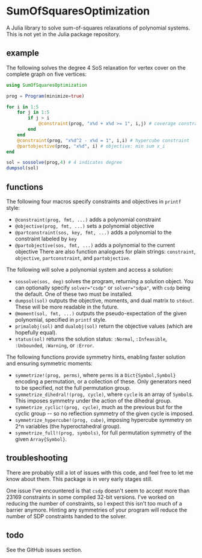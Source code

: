 # SumOfSquaresOptimization

A Julia library to solve sum-of-squares relaxations of polynomial systems. This is not yet in the Julia package repository.

## example

The following solves the degree 4 SoS relaxation for vertex cover on the complete graph on five vertices:

``` julia
using SumOfSquaresOptimization

prog = Program(minimize=true)

for i in 1:5
    for j in 1:5
        if j > i
            @constraint(prog, "x%d + x%d >= 1", i,j) # coverage constraint
        end
    end
    @constraint(prog, "x%d^2 - x%d = 1", i,i) # hypercube constraint
    @partobjective(prog, "x%d", i) # objective: min sum x_i
end

sol = sossolve(prog,4) # 4 indicates degree
dumpsol(sol)
```

## functions

The following four macros specify constraints and objectives in `printf` style:
* `@constraint(prog, fmt, ...)` adds a polynomial constraint
* `@objective(prog, fmt, ...)` sets a polynomial objective
* `@partconstraint(sos, key, fmt, ...)` adds a polynomial to the constraint labeled by `key`
* `@partobjective(sos, fmt, ...)` adds a polynomial to the current objective
There are also function analogues for plain strings: `constraint`, `objective`, `partconstraint`, and `partobjective`.

The following will solve a polynomial system and access a solution:
* `sossolve(sos, deg)` solves the program, returning a solution object. You can optionally specify `solver="csdp"` or `solver="sdpa"`, with `csdp` being the default. One of these two must be installed.
* `dumpsol(sol)` outputs the objective, moments, and dual matrix to `stdout`. These will be more readable in the future.
* `@moment(sol, fmt, ...)` outputs the pseudo-expectation of the given polynomial, specified in `printf` style.
* `primalobj(sol)` and `dualobj(sol)` return the objective values (which are hopefully equal).
* `status(sol)` returns the solution status: `:Normal`, `:Infeasible`, `:Unbounded`, `:Warning`, or `:Error`.

The following functions provide symmetry hints, enabling faster solution and ensuring symmetric moments:
* `symmetrize!(prog, perms)`, where `perms` is a `Dict{Symbol,Symbol}` encoding a permutation, or a collection of these. Only generators need to be specified, not the full permutation group.
* `symmetrize_dihedral!(prog, cycle)`, where `cycle` is an array of `Symbol`s. This imposes symmetry under the action of the dihedral group.
* `symmetrize_cyclic!(prog, cycle)`, much as the previous but for the cyclic group -- so no reflection symmetry of the given cycle is imposed.
* `symmetrize_hypercube!(prog, cube)`, imposing hypercube symmetry on 2^n variables (the hyperoctahedral group).
* `symmetrize_full!(prog, symbols)`, for full permutation symmetry of the given `Array{Symbol}`.


## troubleshooting
There are probably still a lot of issues with this code, and feel free to let me know about them. This package is in very early stages still.

One issue I've encountered is that `csdp` doesn't seem to accept more than 23169 constraints in some compiled 32-bit versions. I've worked on reducing the number of constraints, so I expect this isn't too much of a barrier anymore. Hinting any symmetries of your program will reduce the number of SDP constraints handed to the solver.

## todo
See the GitHub issues section.

